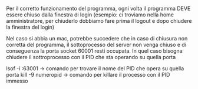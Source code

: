 Per il corretto funzionamento del programma, ogni volta il programma DEVE essere chiuso dalla finestra di login
(esempio: ci troviamo nella home amministratore, per chiuderlo dobbiamo fare prima il logout e dopo chiudere la finestra del login)

Nel caso si abbia un mac, potrebbe succedere che in caso di chiusura non corretta del programma, il sottoprocesso del server non venga chiuso e di conseguenza la porta socket 60001 resti occupata. In quel caso bisogna chiudere il sottroprocesso con il PID che sta operando su quella porta

lsof -i :63001 -> comando per trovare il nome del PID che opera su quella porta
kill -9 numeropid -> comando per killare il processo con il PID immesso
